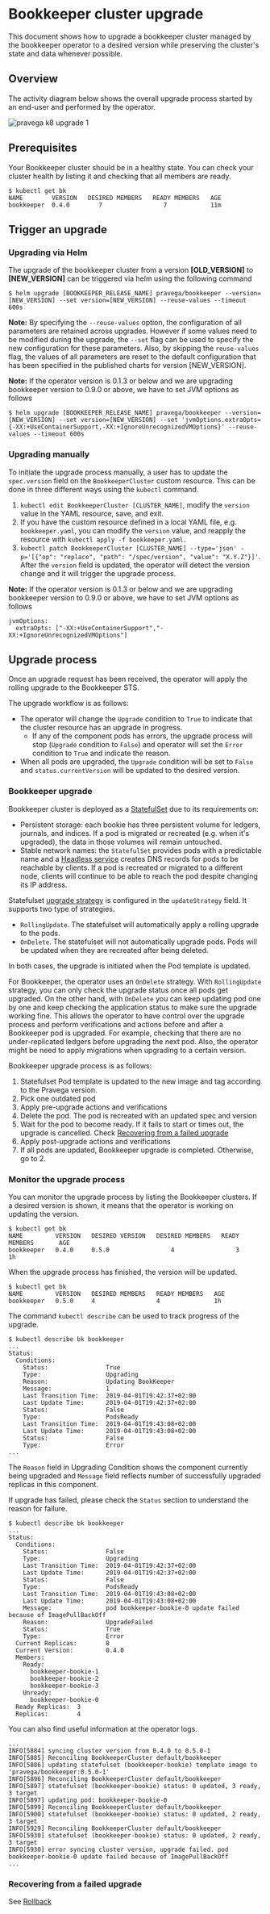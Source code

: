 # Bookkeeper cluster upgrade

This document shows how to upgrade a bookkeeper cluster managed by the bookkeeper operator to a desired version while preserving the cluster's state and data whenever possible.

## Overview

The activity diagram below shows the overall upgrade process started by an end-user and performed by the operator.

![pravega k8 upgrade 1](https://user-images.githubusercontent.com/3786750/51993601-7908b000-24af-11e9-8149-82fd1b036630.png)


## Prerequisites

Your Bookkeeper cluster should be in a healthy state. You can check your cluster health by listing it and checking that all members are ready.

```
$ kubectl get bk
NAME        VERSION   DESIRED MEMBERS   READY MEMBERS   AGE
bookkeeper  0.4.0        7                 7            11m
```

## Trigger an upgrade

### Upgrading via Helm

The upgrade of the bookkeeper cluster from a version **[OLD_VERSION]** to **[NEW_VERSION]** can be triggered via helm using the following command
```
$ helm upgrade [BOOKKEEPER_RELEASE_NAME] pravega/bookkeeper --version=[NEW_VERSION] --set version=[NEW_VERSION] --reuse-values --timeout 600s
```
**Note:** By specifying the `--reuse-values` option, the configuration of all parameters are retained across upgrades. However if some values need to be modified during the upgrade, the `--set` flag can be used to specify the new configuration for these parameters. Also, by skipping the `reuse-values` flag, the values of all parameters are reset to the default configuration that has been specified in the published charts for version [NEW_VERSION].

**Note:** If the operator version is 0.1.3 or below and we are upgrading bookkeeper version to 0.9.0 or above, we have to set JVM options as follows

```
$ helm upgrade [BOOKKEEPER_RELEASE_NAME] pravega/bookkeeper --version=[NEW_VERSION] --set version=[NEW_VERSION] --set 'jvmOptions.extraOpts={-XX:+UseContainerSupport,-XX:+IgnoreUnrecognizedVMOptions}' --reuse-values --timeout 600s
```

### Upgrading manually

To initiate the upgrade process manually, a user has to update the `spec.version` field on the `BookkeeperCluster` custom resource. This can be done in three different ways using the `kubectl` command.
1. `kubectl edit BookkeeperCluster [CLUSTER_NAME]`, modify the `version` value in the YAML resource, save, and exit.
2. If you have the custom resource defined in a local YAML file, e.g. `bookkeeper.yaml`, you can modify the `version` value, and reapply the resource with `kubectl apply -f bookkeeper.yaml`.
3. `kubectl patch BookkeeperCluster [CLUSTER_NAME] --type='json' -p='[{"op": "replace", "path": "/spec/version", "value": "X.Y.Z"}]'`.
After the `version` field is updated, the operator will detect the version change and it will trigger the upgrade process.

**Note:** If the operator version is 0.1.3 or below and we are upgrading bookkeeper version to 0.9.0 or above, we have to set JVM options as follows

```
jvmOptions:
  extraOpts: ["-XX:+UseContainerSupport","-XX:+IgnoreUnrecognizedVMOptions"]
```

## Upgrade process

Once an upgrade request has been received, the operator will apply the rolling upgrade to the Bookkeeper STS.

The upgrade workflow is as follows:

- The operator will change the `Upgrade` condition to `True` to indicate that the cluster resource has an upgrade in progress.
  - If any of the component pods has errors, the upgrade process will stop (`Upgrade` condition to `False`) and operator will set the `Error` condition to `True` and indicate the reason.
- When all pods are upgraded, the `Upgrade` condition will be set to `False` and `status.currentVersion` will be updated to the desired version.


### Bookkeeper upgrade

Bookkeeper cluster is deployed as a [StatefulSet](https://kubernetes.io/docs/concepts/workloads/controllers/statefulset/) due to its requirements on:

- Persistent storage: each bookie has three persistent volume for ledgers, journals, and indices. If a pod is migrated or recreated (e.g. when it's upgraded), the data in those volumes will remain untouched.
- Stable network names: the `StatefulSet` provides pods with a predictable name and a [Headless service](https://kubernetes.io/docs/concepts/services-networking/service/#headless-services) creates DNS records for pods to be reachable by clients. If a pod is recreated or migrated to a different node, clients will continue to be able to reach the pod despite changing its IP address.

Statefulset [upgrade strategy](https://kubernetes.io/docs/concepts/workloads/controllers/statefulset/#update-strategies) is configured in the `updateStrategy` field. It supports two type of strategies.

- `RollingUpdate`. The statefulset will automatically apply a rolling upgrade to the pods.
- `OnDelete`. The statefulset will not automatically upgrade pods. Pods will be updated when they are recreated after being deleted.

In both cases, the upgrade is initiated when the Pod template is updated.

For Bookkeeper, the operator uses an `OnDelete` strategy. With `RollingUpdate` strategy, you can only check the upgrade status once all pods get upgraded. On the other hand, with `OnDelete` you can keep updating pod one by one and keep checking the application status to make sure the upgrade working fine. This allows the operator to have control over the upgrade process and perform verifications and actions before and after a Bookkeeper pod is upgraded. For example, checking that there are no under-replicated ledgers before upgrading the next pod. Also, the operator might be need to apply migrations when upgrading to a certain version.

Bookkeeper upgrade process is as follows:

1. Statefulset Pod template is updated to the new image and tag according to the Pravega version.
2. Pick one outdated pod
3. Apply pre-upgrade actions and verifications
4. Delete the pod. The pod is recreated with an updated spec and version
5. Wait for the pod to become ready. If it fails to start or times out, the upgrade is cancelled. Check [Recovering from a failed upgrade](#recovering-from-a-failed-upgrade)
6. Apply post-upgrade actions and verifications
7. If all pods are updated, Bookkeeper upgrade is completed. Otherwise, go to 2.


### Monitor the upgrade process

You can monitor the upgrade process by listing the Bookkeeper clusters. If a desired version is shown, it means that the operator is working on updating the version.

```
$ kubectl get bk
NAME         VERSION   DESIRED VERSION   DESIRED MEMBERS   READY MEMBERS       AGE
bookkeeper   0.4.0     0.5.0                 4                 3               1h
```

When the upgrade process has finished, the version will be updated.

```
$ kubectl get bk
NAME         VERSION   DESIRED MEMBERS   READY MEMBERS   AGE
bookkeeper   0.5.0     4                 4               1h
```

The command `kubectl describe` can be used to track progress of the upgrade.
```
$ kubectl describe bk bookkeeper
...
Status:
  Conditions:
    Status:                True
    Type:                  Upgrading
    Reason:                Updating BookKeeper
    Message:               1
    Last Transition Time:  2019-04-01T19:42:37+02:00
    Last Update Time:      2019-04-01T19:42:37+02:00
    Status:                False
    Type:                  PodsReady
    Last Transition Time:  2019-04-01T19:43:08+02:00
    Last Update Time:      2019-04-01T19:43:08+02:00
    Status:                False
    Type:                  Error
...  

```
The `Reason` field in Upgrading Condition shows the component currently being upgraded and `Message` field reflects number of successfully upgraded replicas in this component.

If upgrade has failed, please check the `Status` section to understand the reason for failure.

```
$ kubectl describe bk bookkeeper
...
Status:
  Conditions:
    Status:                False
    Type:                  Upgrading
    Last Transition Time:  2019-04-01T19:42:37+02:00
    Last Update Time:      2019-04-01T19:42:37+02:00
    Status:                False
    Type:                  PodsReady
    Last Transition Time:  2019-04-01T19:43:08+02:00
    Last Update Time:      2019-04-01T19:43:08+02:00
    Message:               pod bookkeeper-bookie-0 update failed because of ImagePullBackOff
    Reason:                UpgradeFailed
    Status:                True
    Type:                  Error
  Current Replicas:        8
  Current Version:         0.4.0
  Members:
    Ready:
      bookkeeper-bookie-1
      bookkeeper-bookie-2
      bookkeeper-bookie-3
    Unready:
      bookkeeper-bookie-0
  Ready Replicas:  3
  Replicas:        4
```

You can also find useful information at the operator logs.

```
...
INFO[5884] syncing cluster version from 0.4.0 to 0.5.0-1
INFO[5885] Reconciling BookkeeperCluster default/bookkeeper
INFO[5886] updating statefulset (bookkeeper-bookie) template image to 'pravega/bookkeeper:0.5.0-1'
INFO[5896] Reconciling BookkeeperCluster default/bookkeeper
INFO[5897] statefulset (bookkeeper-bookie) status: 0 updated, 3 ready, 3 target
INFO[5897] updating pod: bookkeeper-bookie-0
INFO[5899] Reconciling BookkeeperCluster default/bookkeeper
INFO[5900] statefulset (bookkeeper-bookie) status: 0 updated, 2 ready, 3 target
INFO[5929] Reconciling BookkeeperCluster default/bookkeeper
INFO[5930] statefulset (bookkeeper-bookie) status: 0 updated, 2 ready, 3 target
INFO[5930] error syncing cluster version, upgrade failed. pod bookkeeper-bookie-0 update failed because of ImagePullBackOff
...
```

### Recovering from a failed upgrade

See [Rollback](rollback-cluster.md)
